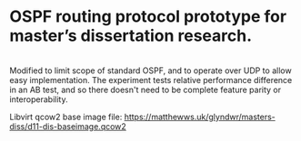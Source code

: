 <h1>OSPF routing protocol prototype for master’s dissertation research.</h1>
<br>
Modified to limit scope of standard OSPF, and to operate over UDP to allow easy implementation. The experiment
tests relative performance difference in an AB test, and so there doesn't need to be complete feature parity
or interoperability. 

Libvirt qcow2 base image file: https://matthewws.uk/glyndwr/masters-diss/d11-dis-baseimage.qcow2 
